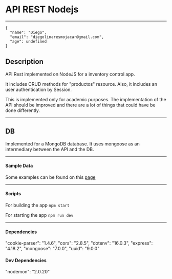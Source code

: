 # API REST Nodejs
---

```
{
  "name": "Diego",
  "email": "diegolinaresmojacar@gmail.com",
  "age": undefined
}
``` 

## Description

API Rest implemented on NodeJS for a inventory control app.

It includes CRUD methods for "productos" resource. Also, it includes an user authentication by Session.

This is implemented only for academic purposes. The implementation of the API should be improved and there are a lot of things that could have be done differently.

---

## DB

Implemented for a MongoDB database. It uses mongoose as an intermediary between the API and the DB.

---

#### Sample Data
Some examples can be found on this [page](/Requests/requests.rest)

---

#### Scripts

For building the app
`npm start`

For starting the app
`npm run dev`

---

#### Dependencies

"cookie-parser": "1.4.6",
"cors": "2.8.5",
"dotenv": "16.0.3",
"express": "4.18.2",
"mongoose": "7.0.0",
"uuid": "9.0.0"

#### Dev Dependencies
"nodemon": "2.0.20"

